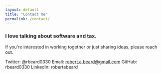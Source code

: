 ```yaml
---
layout: default
title: "Contact me"
permalink: /contact/
---
```


### I love talking about software and tax.

If you're interested in working together or just sharing ideas, please reach out.

Twitter: @rbeard0330
Email: <robert.a.beard@gmail.com>
GitHub: rbeard0330
LinkedIn: robertabeard